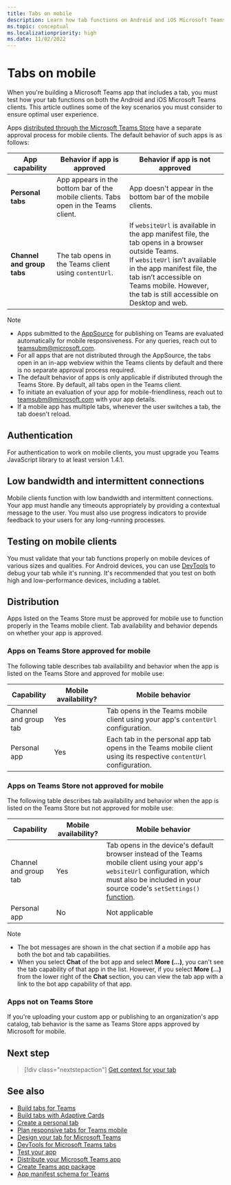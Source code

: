 ```yaml
---
title: Tabs on mobile
description: Learn how tab functions on Android and iOS Microsoft Teams clients (mobile), their authentication, low bandwidth connection, testing, or distribution.
ms.topic: conceptual
ms.localizationpriority: high
ms.date: 11/02/2022
---
```


# Tabs on mobile

When you're building a Microsoft Teams app that includes a tab, you must test how your tab functions on both the Android and iOS Microsoft Teams clients. This article outlines some of the key scenarios you must consider to ensure optimal user experience.

Apps [distributed through the Microsoft Teams Store](~/concepts/deploy-and-publish/appsource/publish.md) have a separate approval process for mobile clients. The default behavior of such apps is as follows:

| **App capability** | **Behavior if app is approved** | **Behavior if app is not approved** |
| --- | --- | --- |
| **Personal tabs** | App appears in the bottom bar of the mobile clients. Tabs open in the Teams client. | App doesn't appear in the bottom bar of the mobile clients. |
| **Channel and group tabs** | The tab opens in the Teams client using `contentUrl`. | If `websiteUrl` is available in the app manifest file, the tab opens in a browser outside Teams. </br> If `websiteUrl` isn’t available in the app manifest file, the tab isn’t accessible on Teams mobile. However, the tab is still accessible on Desktop and web. |

> [!NOTE]
>
> * Apps submitted to the [AppSource](https://appsource.microsoft.com) for publishing on Teams are evaluated automatically for mobile responsiveness. For any queries, reach out to <teamsubm@microsoft.com>.
> * For all apps that are not distributed through the AppSource, the tabs open in an in-app webview within the Teams clients by default and there is no separate approval process required.
> * The default behavior of apps is only applicable if distributed through the Teams Store. By default, all tabs open in the Teams client.
> * To initiate an evaluation of your app for mobile-friendliness, reach out to <teamsubm@microsoft.com> with your app details.
> * If a mobile app has multiple tabs, whenever the user switches a tab, the tab doesn't reload.

## Authentication

For authentication to work on mobile clients, you must upgrade you Teams JavaScript library to at least version 1.4.1.

## Low bandwidth and intermittent connections

Mobile clients function with low bandwidth and intermittent connections. Your app must handle any timeouts appropriately by providing a contextual message to the user. You must also use progress indicators to provide feedback to your users for any long-running processes.

## Testing on mobile clients

You must validate that your tab functions properly on mobile devices of various sizes and qualities. For Android devices, you can use [DevTools](~/tabs/how-to/developer-tools.md) to debug your tab while it's running. It's recommended that you test on both high and low-performance devices, including a tablet.

## Distribution

Apps listed on the Teams Store must be approved for mobile use to function properly in the Teams mobile client. Tab availability and behavior depends on whether your app is approved.

### Apps on Teams Store approved for mobile

The following table describes tab availability and behavior when the app is listed on the Teams Store and approved for mobile use:

|Capability   |Mobile availability?   |Mobile behavior|
|----------|-----------|------------|
|Channel <br /> and group tab|Yes|Tab opens in the Teams mobile client using your app's `contentUrl` configuration.|
|Personal app|Yes|Each tab in the personal app tab opens in the Teams mobile client using its respective `contentUrl` configuration.|

### Apps on Teams Store not approved for mobile

The following table describes tab availability and behavior when the app is listed on the Teams Store but not approved for mobile use:

| Capability | Mobile availability? | Mobile behavior |
|----------|-----------|------------|
|Channel and group tab|Yes|Tab opens in the device's default browser instead of the Teams mobile client using your app's `websiteUrl` configuration, which must also be included in your source code's `setSettings()` [function](/microsoftteams/platform/tabs/how-to/using-teams-client-sdk#settings-namespace). |
|Personal app|No|Not applicable|

> [!NOTE]
>
> * The bot messages are shown in the chat section if a mobile app has both the bot and tab capabilities.
> * When you select **Chat** of the bot app and select **More (...)**, you can't see the tab capability of that app in the list. However, if you select **More (...)** from the lower right of the **Chat** section, you can view the tab app with a link to the bot app capability of that app.

### Apps not on Teams Store

If you're uploading your custom app or publishing to an organization's app catalog, tab behavior is the same as Teams Store apps approved by Microsoft for mobile.

## Next step

> [!div class="nextstepaction"]
> [Get context for your tab](~/tabs/how-to/access-teams-context.md)

## See also

* [Build tabs for Teams](../what-are-tabs.md)
* [Build tabs with Adaptive Cards](../how-to/build-adaptive-card-tabs.md)
* [Create a personal tab](../how-to/create-personal-tab.md)
* [Plan responsive tabs for Teams mobile](../../concepts/design/plan-responsive-tabs-for-teams-mobile.md)
* [Design your tab for Microsoft Teams](tabs.md)
* [DevTools for Microsoft Teams tabs](../how-to/developer-tools.md)
* [Test your app](../../concepts/build-and-test/test-app-overview.md)
* [Distribute your Microsoft Teams app](../../concepts/deploy-and-publish/apps-publish-overview.md)
* [Create Teams app package](../../concepts/build-and-test/apps-package.md)
* [App manifest schema for Teams](../../resources/schema/manifest-schema.md#statictabs)

